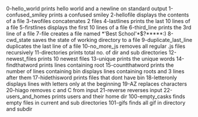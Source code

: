 0-hello_world prints hello world and a newline on standard output
1-confused_smiley prints a confused smiley
2-hellofile displays the contents of a file
3-twofiles concatenates 2 files
4-lastlines prints the last 10 lines of a file
5-firstlines displays the first 10 lines of a file
6-third_line prints the 3rd line of a file
7-file creates a file named \*\'Best School\'\*$\?\*\*\*\*\*:)
8-cwd_state saves the state of working directory to a file
9-duplicate_last_line duplicates the last line of a file
10-no_more_js removes all regular .js files recursively
11-directories prints total no. of dir and sub directories
12-newest_files prints 10 newest files
13-unique prints the unique words
14-findthatword prints lines containing root
15-countthatword prints the number of lines containing bin
displays lines containing roots and 3 lines after them
17-hidethisword prints files that dont have bin
18-letteronly displays lines with letters only at the beginning
19-AZ replaces characters
20-hiago removes c and C from input
21-reverse reverses input
22-users_and_homes prints users and their home dir
100-empty_casks finds empty files in current and sub directories
101-gifs finds all gif in directory and subdir
